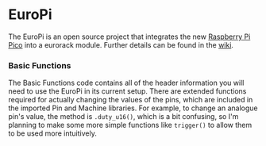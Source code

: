# EuroPi

The EuroPi is an open source project that integrates the new [Raspberry Pi Pico](https://www.raspberrypi.org/products/raspberry-pi-pico/) into a eurorack module. Further details can be found in the [wiki](https://github.com/roryjamesallen/EuroPi/wiki).


### Basic Functions

The Basic Functions code contains all of the header information you will need to use the EuroPi in its current setup. 
There are extended functions required for actually changing the values of the pins, which are included in the imported Pin and Machine libraries.
For example, to change an analogue pin's value, the method is `.duty_u16()`, which is a bit confusing, so I'm planning to make some more simple functions like `trigger()` to allow them to be used more intuitively.
